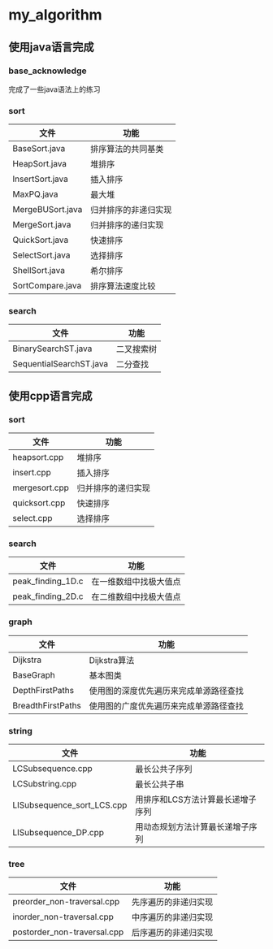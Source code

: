 # my_algorithm

## 使用java语言完成
### base_acknowledge
完成了一些java语法上的练习

### sort
  
文件 | 功能
--- | ---
BaseSort.java | 排序算法的共同基类
HeapSort.java | 堆排序
InsertSort.java | 插入排序
MaxPQ.java | 最大堆
MergeBUSort.java | 归并排序的非递归实现
MergeSort.java | 归并排序的递归实现
QuickSort.java | 快速排序
SelectSort.java | 选择排序
ShellSort.java | 希尔排序
SortCompare.java | 排序算法速度比较

### search
  
文件 | 功能
--- | ---
BinarySearchST.java | 二叉搜索树
SequentialSearchST.java | 二分查找

## 使用cpp语言完成
### sort
  
文件 | 功能
--- | ---
heapsort.cpp | 堆排序
insert.cpp | 插入排序 
mergesort.cpp | 归并排序的递归实现
quicksort.cpp | 快速排序
select.cpp | 选择排序

### search

文件 | 功能
--- | ---
peak_finding_1D.c | 在一维数组中找极大值点
peak_finding_2D.c | 在二维数组中找极大值点

### graph

文件 | 功能
--- | ---
Dijkstra | Dijkstra算法
BaseGraph | 基本图类
DepthFirstPaths | 使用图的深度优先遍历来完成单源路径查找
BreadthFirstPaths | 使用图的广度优先遍历来完成单源路径查找


### string
  
文件 | 功能
--- | ---
LCSubsequence.cpp | 最长公共子序列
LCSubstring.cpp | 最长公共子串
LISubsequence_sort_LCS.cpp | 用排序和LCS方法计算最长递增子序列
LISubsequence_DP.cpp | 用动态规划方法计算最长递增子序列

### tree
文件 | 功能
--- | ---
preorder_non-traversal.cpp | 先序遍历的非递归实现
inorder_non-traversal.cpp | 中序遍历的非递归实现
postorder_non-traversal.cpp | 后序遍历的非递归实现
